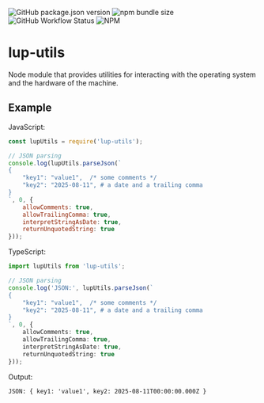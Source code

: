![GitHub package.json version](https://img.shields.io/github/package-json/v/LupCode/node-lup-utils)
![npm bundle size](https://img.shields.io/bundlephobia/min/lup-utils)
![GitHub Workflow Status](https://img.shields.io/github/actions/workflow/status/LupCode/node-lup-utils/on-push.yml?branch=main)
![NPM](https://img.shields.io/npm/l/lup-utils)

# lup-utils
Node module that provides utilities for interacting with the operating system and the hardware of the machine. 

## Example

JavaScript:
```javascript
const lupUtils = require('lup-utils');

// JSON parsing
console.log(lupUtils.parseJson(`
{
    "key1": "value1",  /* some comments */
    "key2": "2025-08-11", # a date and a trailing comma
}
`, 0, {
    allowComments: true,
    allowTrailingComma: true,
    interpretStringAsDate: true,
    returnUnquotedString: true
}));

```

TypeScript:
```typescript
import lupUtils from 'lup-utils';

// JSON parsing
console.log('JSON:', lupUtils.parseJson(`
{
    "key1": "value1",  /* some comments */
    "key2": "2025-08-11", # a date and a trailing comma
}
`, 0, {
    allowComments: true,
    allowTrailingComma: true,
    interpretStringAsDate: true,
    returnUnquotedString: true
}));
```

Output:
```
JSON: { key1: 'value1', key2: 2025-08-11T00:00:00.000Z }
```
